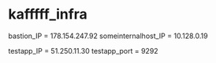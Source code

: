 # kafffff_infra
bastion_IP = 178.154.247.92
someinternalhost_IP = 10.128.0.19

testapp_IP = 51.250.11.30
testapp_port = 9292
